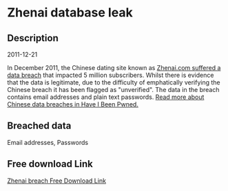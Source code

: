 # Zhenai database leak

## Description

2011-12-21

In December 2011, the Chinese dating site known as <a href="http://nic.xjtu.edu.cn/info/1018/1909.htm" target="_blank" rel="noopener">Zhenai.com suffered a data breach</a> that impacted 5 million subscribers. Whilst there is evidence that the data is legitimate, due to the difficulty of emphatically verifying the Chinese breach it has been flagged as &quot;unverified&quot;. The data in the breach contains email addresses and plain text passwords. <a href="https://www.troyhunt.com/handling-chinese-data-breaches-in-have-i-been-pwned/" target="_blank" rel="noopener">Read more about Chinese data breaches in Have I Been Pwned.</a>

## Breached data

Email addresses, Passwords

## Free download Link

[Zhenai breach Free Download Link](https://link-to.net/1229997/263.5796343346236/dynamic/?r=aHR0cHM6Ly93d3cubWVkaWFmaXJlLmNvbS92aWV3L040bTFTWVFKWWgzaWlYVC96aGVuYWkuY29tL2ZpbGU=)